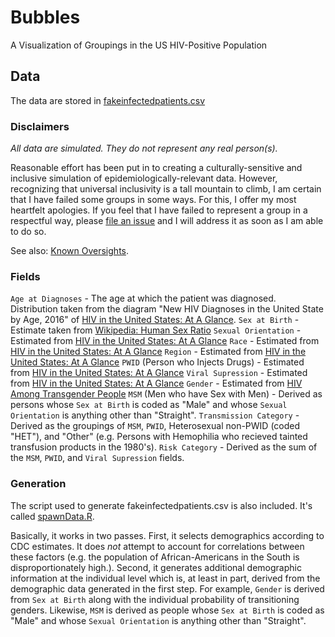 # Bubbles

A Visualization of Groupings in the US HIV-Positive Population

## Data

The data are stored in [fakeinfectedpatients.csv](https://github.com/AABoyles/Bubbles/blob/master/fakeinfectedpatients.csv)

### Disclaimers

*All data are simulated. They do not represent any real person(s).*

Reasonable effort has been put in to creating a culturally-sensitive and
inclusive simulation of epidemiologically-relevant data. However, recognizing
that universal inclusivity is a tall mountain to climb, I am certain that I have
failed some groups in some ways. For this, I offer my most heartfelt apologies.
If you feel that I have failed to represent a group in a respectful way, please
[file an issue](https://github.com/AABoyles/Bubbles/issues/new) and I will
address it as soon as I am able to do so.

See also: [Known Oversights](https://github.com/AABoyles/Bubbles/labels/known%20oversight).

### Fields

`Age at Diagnoses` - The age at which the patient was diagnosed. Distribution taken from the diagram "New HIV Diagnoses in the United State by Age, 2016" of [HIV in the United States: At A Glance](https://www.cdc.gov/hiv/statistics/overview/ataglance.html).
`Sex at Birth` - Estimate taken from [Wikipedia: Human Sex Ratio](https://en.wikipedia.org/wiki/Human_sex_ratio)
`Sexual Orientation` - Estimated from [HIV in the United States: At A Glance](https://www.cdc.gov/hiv/statistics/overview/ataglance.html)
`Race` - Estimated from [HIV in the United States: At A Glance](https://www.cdc.gov/hiv/statistics/overview/ataglance.html)
`Region` - Estimated from [HIV in the United States: At A Glance](https://www.cdc.gov/hiv/statistics/overview/ataglance.html)
`PWID` (Person who Injects Drugs) - Estimated from [HIV in the United States: At A Glance](https://www.cdc.gov/hiv/statistics/overview/ataglance.html)
`Viral Supression` - Estimated from [HIV in the United States: At A Glance](https://www.cdc.gov/hiv/statistics/overview/ataglance.html)
`Gender` - Estimated from [HIV Among Transgender People](https://www.cdc.gov/hiv/group/gender/transgender/index.html)
`MSM` (Men who have Sex with Men) - Derived as persons whose `Sex at Birth` is
coded as "Male" and whose `Sexual Orientation` is anything other than "Straight".
`Transmission Category` - Derived as the groupings of `MSM`, `PWID`, Heterosexual
non-PWID (coded "HET"), and "Other" (e.g. Persons with Hemophilia who recieved
tainted transfusion products in the 1980's).
`Risk Category` - Derived as the sum of the `MSM`, `PWID`, and `Viral Supression`
fields.

### Generation

The script used to generate fakeinfectedpatients.csv is also included. It's
called [spawnData.R](https://github.com/AABoyles/Bubbles/blob/master/spawnData.R).

Basically, it works in two passes. First, it selects demographics according to
CDC estimates. It does *not* attempt to account for correlations between these
factors (e.g. the population of African-Americans in the South is
disproportionately high.). Second, it generates additional demographic
information at the individual level which is, at least in part, derived from the
demographic data generated in the first step. For example, `Gender` is derived
from `Sex at Birth` along with the individual probability of transitioning
genders. Likewise, `MSM` is derived as people whose `Sex at Birth` is coded as
"Male" and whose `Sexual Orientation` is anything other than "Straight".
